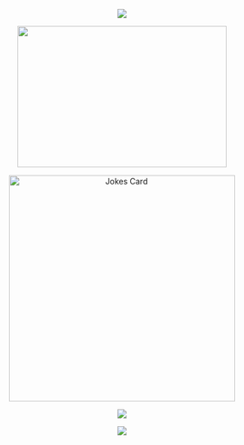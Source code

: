 <!--💬GREETINGSTITLE / 🌐WEBSITE: https://github.com/denvercoder1/readme-typing-svg -->
<p align="center">
<img src="https://readme-typing-svg.herokuapp.com?font=Orbitron&size=40&color=%2379A500&height=67&duration=3000&center=true&lines=%F0%9F%85%B6%F0%9F%86%81%F0%9F%85%B4%F0%9F%85%B4%F0%9F%86%83%F0%9F%85%B8%F0%9F%85%BD%F0%9F%85%B6%F0%9F%86%82">
<p align="center">
<img src="https://i.pinimg.com/originals/72/7e/1e/727e1e04dd7530a235df0c3b05a8a357.gif" height="250" width="370">

<!--😂🃏JOKECARD / 🌐WEBSITE: https://github.com/ABSphreak/readme-jokes -->
<p align="center">
<img src="https://readme-jokes-trinibs-projects.vercel.app/api" alt="Jokes Card" width="400">
 
<!--📊💬STATTITLE / 🌐WEBSITE: https://textanim.com/ -->
<p align="center">
<img src="https://i.imgur.com/YCw47Dm.gif">
<!--📙LANGUAGES / 🌐WEBSITE: https://github.com/anuraghazra/github-readme-stats -->
<p align="center">
<a href="https://github.com/trinib/AdGuard-WireGuard-Unbound-DNScrypt"><img src="https://github-readme-stats-trinibs-projects.vercel.app/api/top-langs?username=AnnasHossain&theme=merko&layout=compact&border_color=599200&langs_count=6">
<!--
💬🃏MEMESTITLE / 🌐WEBSITE: https://textanim.com/ 
<p align="center">
<img src="https://i.imgur.com/vKOQi1L.gif" height="30" width="150">

<!--🃏MEMEPHOTOS / 🌐WEBSITE: https://github.com/trinib/Subreddit-Memes -->
<!-- <p align="center">
<img src="https://subreddit-memes-trinibs-projects.vercel.app/api/meme" width="400px"/>
</h4>
-->
